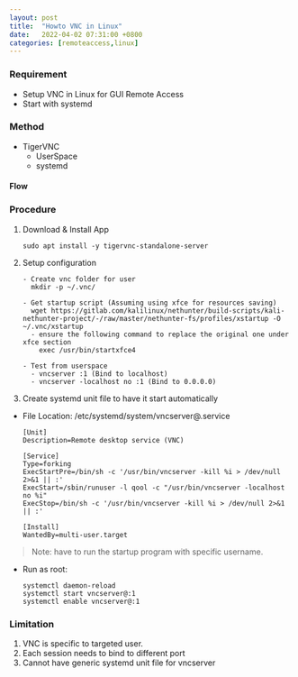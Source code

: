 ```yaml
---
layout: post
title:  "Howto VNC in Linux"
date:   2022-04-02 07:31:00 +0800
categories: [remoteaccess,linux]
---
```

### Requirement
- Setup VNC in Linux for GUI Remote Access
- Start with systemd

### Method
- TigerVNC
  - UserSpace
  - systemd

#### Flow


### Procedure
1) Download & Install App

   ```
   sudo apt install -y tigervnc-standalone-server
   ```
2) Setup configuration

   ```
   - Create vnc folder for user
     mkdir -p ~/.vnc/

   - Get startup script (Assuming using xfce for resources saving)
     wget https://gitlab.com/kalilinux/nethunter/build-scripts/kali-nethunter-project/-/raw/master/nethunter-fs/profiles/xstartup -O ~/.vnc/xstartup
     - ensure the following command to replace the original one under xfce section
       exec /usr/bin/startxfce4

   - Test from userspace
     - vncserver :1 (Bind to localhost)
     - vncserver -localhost no :1 (Bind to 0.0.0.0)

   ```
3) Create systemd unit file to have it start automatically
  - File Location: /etc/systemd/system/vncserver@.service

    ```
    [Unit]
    Description=Remote desktop service (VNC)

    [Service]
    Type=forking
    ExecStartPre=/bin/sh -c '/usr/bin/vncserver -kill %i > /dev/null 2>&1 || :'
    ExecStart=/sbin/runuser -l qool -c "/usr/bin/vncserver -localhost no %i"
    ExecStop=/bin/sh -c '/usr/bin/vncserver -kill %i > /dev/null 2>&1 || :'

    [Install]
    WantedBy=multi-user.target

    ```

  > Note: have to run the startup program with specific username.

  - Run as root:

    ```
    systemctl daemon-reload
    systemctl start vncserver@:1
    systemctl enable vncserver@:1
    ```


### Limitation
1) VNC is specific to targeted user.
2) Each session needs to bind to different port
3) Cannot have generic systemd unit file for vncserver
